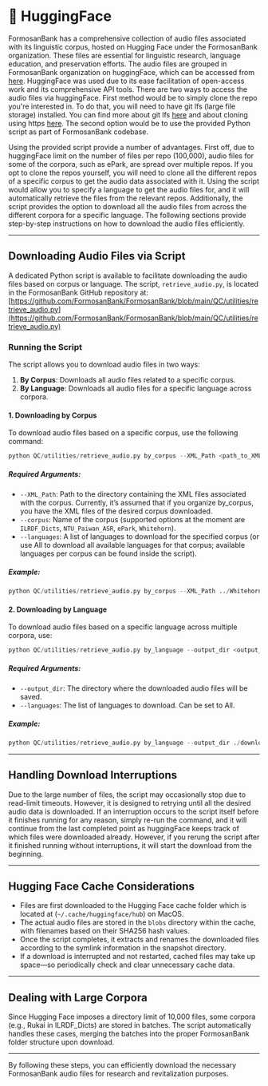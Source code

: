 # 🤗 HuggingFace

FormosanBank has a comprehensive collection of audio files associated with its linguistic corpus, hosted on Hugging Face under the FormosanBank organization. These files are essential for linguistic research, language education, and preservation efforts.  The audio files are grouped in FormosanBank organization on huggingFace, which can be accessed from [here](https://huggingface.co/FormosanBank). HuggingFace was used due to its ease facilitation of open-access work and its comprehensive API tools. There are two ways to access the audio files via huggingFace. First method would be to simply clone the repo you're interested in. To do that, you will need to have git lfs (large file storage) installed. You can find more about git lfs [here](https://git-lfs.com/) and about cloning using https [here](https://huggingface.co/docs/hub/en/repositories-getting-started). The second option would be to use the provided Python script as part of FormosanBank codebase.

Using the provided script provide a number of advantages. First off, due to huggingFace limit on the number of files per repo (100,000), audio files for some of the corpora, such as ePark, are spread over multiple repos. If you opt to clone the repos yourself, you will need to clone all the different repos of a specific corpus to get the audio data associated with it. Using the script would allow you to specify a language to get the audio files for, and it will automatically retrieve the files from the relevant repos. Additionally, the script provides the option to download all the audio files from across the different corpora for a specific language. The following sections provide step-by-step instructions on how to download the audio files efficiently.

---

## Downloading Audio Files via Script

A dedicated Python script is available to facilitate downloading the audio files based on corpus or language. The script, ``retrieve_audio.py``, is located in the FormosanBank GitHub repository at: [https://github.com/FormosanBank/FormosanBank/blob/main/QC/utilities/retrieve_audio.py](https://github.com/FormosanBank/FormosanBank/blob/main/QC/utilities/retrieve_audio.py)

### Running the Script

The script allows you to download audio files in two ways:

1. **By Corpus**: Downloads all audio files related to a specific corpus.
2. **By Language**: Downloads all audio files for a specific language across corpora.

#### 1. Downloading by Corpus

To download audio files based on a specific corpus, use the following command:

```py
python QC/utilities/retrieve_audio.py by_corpus --XML_Path <path_to_XML_directory> --corpus <corpus_name> --languages <language_list>
```

##### Required Arguments:

- ``--XML_Path``: Path to the directory containing the XML files associated with the corpus. Currently, it’s assumed that if you organize by_corpus, you have the XML files of the desired corpus downloaded.
- ``--corpus``: Name of the corpus (supported options at the moment are ``ILRDF_Dicts``, ``NTU_Paiwan_ASR``, ``ePark``, ``Whitehorn``).
- ``--languages``: A list of languages to download for the specified corpus (or use All to download all available languages for that corpus; available languages per corpus can be found inside the script).

##### Example:

```py
python QC/utilities/retrieve_audio.py by_corpus --XML_Path ../Whitehorn_Collection/Final_XML --corpus Whitehorn --languages All
```

#### 2. Downloading by Language

To download audio files based on a specific language across multiple corpora, use:

```py
python QC/utilities/retrieve_audio.py by_language --output_dir <output_directory> --languages <language_list>
```

##### Required Arguments:

- ``--output_dir``: The directory where the downloaded audio files will be saved.
- ``--languages``: The list of languages to download. Can be set to All.

##### Example:

```py
python QC/utilities/retrieve_audio.py by_language --output_dir ./downloaded_audio --languages Amis
```

---

## Handling Download Interruptions

Due to the large number of files, the script may occasionally stop due to read-limit timeouts. However, it is designed to retrying until all the desired audio data is downloaded. If an interruption occurs to the script itself before it finishes running for any reason, simply re-run the command, and it will continue from the last completed point as huggingFace keeps track of which files were downloaded already. However, if you rerung the script after it finished running without interruptions, it will start the download from the beginning.

---

## Hugging Face Cache Considerations

- Files are first downloaded to the Hugging Face cache folder which is located at (``~/.cache/huggingface/hub``) on MacOS.
- The actual audio files are stored in the ``blobs`` directory within the cache, with filenames based on their SHA256 hash values.
- Once the script completes, it extracts and renames the downloaded files according to the symlink information in the snapshot directory.
- If a download is interrupted and not restarted, cached files may take up space—so periodically check and clear unnecessary cache data.

---

## Dealing with Large Corpora

Since Hugging Face imposes a directory limit of 10,000 files, some corpora (e.g., Rukai in ILRDF_Dicts) are stored in batches. The script automatically handles these cases, merging the batches into the proper FormosanBank folder structure upon download.

---

By following these steps, you can efficiently download the necessary FormosanBank audio files for research and revitalization purposes.
